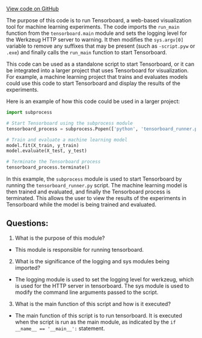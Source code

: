 [View code on GitHub](https://github.com/misbahsy/the-algorithm/twml/twml/tensorboard/__main__.py)

The purpose of this code is to run Tensorboard, a web-based visualization tool for machine learning experiments. The code imports the `run_main` function from the `tensorboard.main` module and sets the logging level for the Werkzeug HTTP server to warning. It then modifies the `sys.argv[0]` variable to remove any suffixes that may be present (such as `-script.pyw` or `.exe`) and finally calls the `run_main` function to start Tensorboard.

This code can be used as a standalone script to start Tensorboard, or it can be integrated into a larger project that uses Tensorboard for visualization. For example, a machine learning project that trains and evaluates models could use this code to start Tensorboard and display the results of the experiments. 

Here is an example of how this code could be used in a larger project:

```python
import subprocess

# Start Tensorboard using the subprocess module
tensorboard_process = subprocess.Popen(['python', 'tensorboard_runner.py'])

# Train and evaluate a machine learning model
model.fit(X_train, y_train)
model.evaluate(X_test, y_test)

# Terminate the Tensorboard process
tensorboard_process.terminate()
```

In this example, the `subprocess` module is used to start Tensorboard by running the `tensorboard_runner.py` script. The machine learning model is then trained and evaluated, and finally the Tensorboard process is terminated. This allows the user to view the results of the experiments in Tensorboard while the model is being trained and evaluated.
## Questions: 
 1. What is the purpose of this module?
- This module is responsible for running tensorboard.

2. What is the significance of the logging and sys modules being imported?
- The logging module is used to set the logging level for werkzeug, which is used for the HTTP server in tensorboard. The sys module is used to modify the command line arguments passed to the script.

3. What is the main function of this script and how is it executed?
- The main function of this script is to run tensorboard. It is executed when the script is run as the main module, as indicated by the `if __name__ == '__main__':` statement.